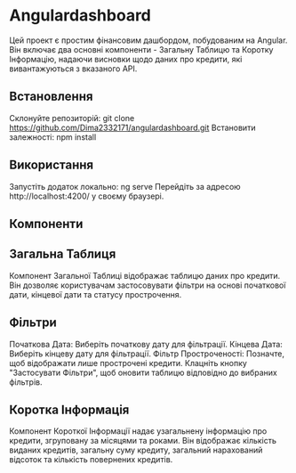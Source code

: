 # Angulardashboard

Цей проект є простим фінансовим дашбордом, побудованим на Angular. Він включає два основні компоненти - Загальну Таблицю та Коротку Інформацію, надаючи висновки щодо даних про кредити, які вивантажуються з вказаного API.

## Встановлення

Склонуйте репозиторій:
git clone  https://github.com/Dima2332171/angulardashboard.git
Встановити залежності:
npm install

## Використання

Запустіть додаток локально:
ng serve
Перейдіть за адресою http://localhost:4200/ у своєму браузері.

## Компоненти

## Загальна Таблиця
Компонент Загальної Таблиці відображає таблицю даних про кредити. Він дозволяє користувачам застосовувати фільтри на основі початкової дати, кінцевої дати та статусу прострочення.

## Фільтри
Початкова Дата: Виберіть початкову дату для фільтрації.
Кінцева Дата: Виберіть кінцеву дату для фільтрації.
Фільтр Простроченості: Позначте, щоб відображати лише прострочені кредити.
Клацніть кнопку "Застосувати Фільтри", щоб оновити таблицю відповідно до вибраних фільтрів.

## Коротка Інформація
Компонент Короткої Інформації надає узагальнену інформацію про кредити, згруповану за місяцями та роками. Він відображає кількість виданих кредитів, загальну суму кредиту, загальний нарахований відсоток та кількість повернених кредитів.


